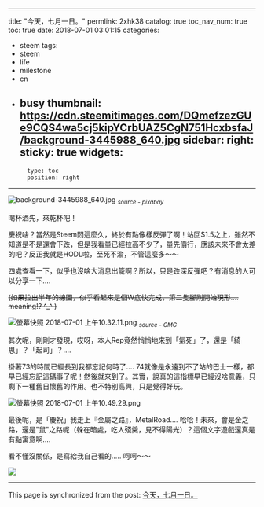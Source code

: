 
---
title: "今天，七月一日。"
permlink: 2xhk38
catalog: true
toc_nav_num: true
toc: true
date: 2018-07-01 03:01:15
categories:
- steem
tags:
- steem
- life
- milestone
- cn
- busy
thumbnail: https://cdn.steemitimages.com/DQmefzezGUe9CQS4wa5cj5kipYCrbUAZ5CgN751HcxbsfaJ/background-3445988_640.jpg
sidebar:
    right:
        sticky: true
widgets:
    -
        type: toc
        position: right
---


![background-3445988_640.jpg](https://cdn.steemitimages.com/DQmefzezGUe9CQS4wa5cj5kipYCrbUAZ5CgN751HcxbsfaJ/background-3445988_640.jpg)
<sub>*source - pixabay*</sub>

喝杯酒先，來乾杯吧！

慶祝啥？當然是Steem悶這麼久，終於有點像樣反彈了啊！站回$1.5之上，雖然不知道是不是還會下跌，但是我看量已經拉高不少了，量先價行，應該未來不會太差的吧？反正我就是HODL啦，至死不渝，不管這麼多～～

四處查看一下，似乎也沒啥大消息出籠啊？所以，只是跌深反彈吧？有消息的人可以分享一下....

<del>(如果拉出半年的線圖，似乎看起來是個W底快完成，第二隻腳剛開始現形.... meaning!? ^_^ )</del>

![螢幕快照 2018-07-01 上午10.32.11.png](https://cdn.steemitimages.com/DQmUKdrpaohAquP7tJjRPmWUu7U5V2w2E9krF3DFnbLZEjX/%E8%9E%A2%E5%B9%95%E5%BF%AB%E7%85%A7%202018-07-01%20%E4%B8%8A%E5%8D%8810.32.11.png)
<sub>*source - CMC*</sub>

其次呢，剛剛才發現，哎呀，本人Rep竟然悄悄地來到「氣死」了，還是「綺思」？「起司」？....

掛著73的時間已經長到我都忘記何時了.... 74就像是永遠到不了站的巴士一樣，都早已經忘記這碼事了呢！然後就來到了。其實，說真的這指標早已經沒啥意義，只剩下一種舊日懷舊的作用。也不特別高興，只是覺得好玩。

![螢幕快照 2018-07-01 上午10.49.29.png](https://cdn.steemitimages.com/DQmYgaAdFdQvtskVf4fRyiJjFn8YAw7vhzCGJzEWSYazNwE/%E8%9E%A2%E5%B9%95%E5%BF%AB%E7%85%A7%202018-07-01%20%E4%B8%8A%E5%8D%8810.49.29.png)

最後呢，是「慶祝」我走上『金屬之路』，MetalRoad.... 哈哈！未來，會是金之路，還是"鼠"之路呢（躲在暗處，吃人殘羹，見不得陽光）？這個文字遊戲還真是有點寓意啊.... 

看不懂沒關係，是寫給我自己看的..... 呵呵～～

![](https://steemitimages.com/600x1200/https://cdn.steemitimages.com/DQmRo3ftzZVwCzwrVzrWV9QFxtu1Lx4JgWB2qPkocvy8dML/photo6178976609474816043.jpg)


- - -

This page is synchronized from the post: [今天，七月一日。](https://steemit.com/@deanliu/2xhk38)
